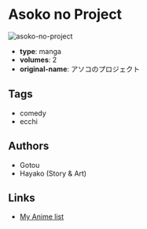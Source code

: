# Asoko no Project

![asoko-no-project](https://cdn.myanimelist.net/images/manga/1/151406.jpg)

-   **type**: manga
-   **volumes**: 2
-   **original-name**: アソコのプロジェクト

## Tags

-   comedy
-   ecchi

## Authors

-   Gotou
-   Hayako (Story & Art)

## Links

-   [My Anime list](https://myanimelist.net/manga/87076/Asoko_no_Project)

